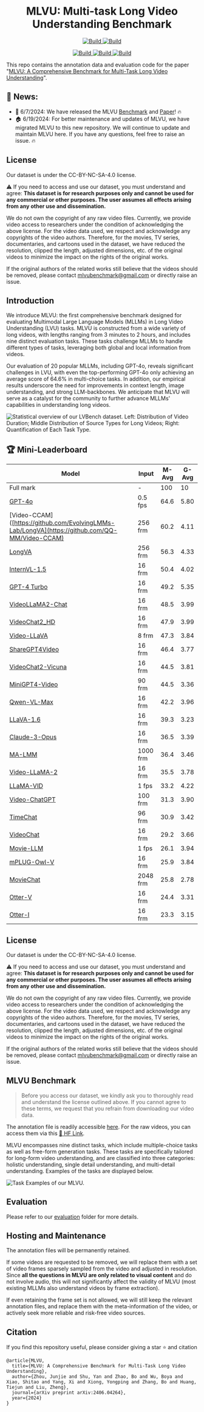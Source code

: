 <h1 align="center">MLVU: Multi-task Long Video Understanding Benchmark</h1>
<p align="center">
    <a href="https://arxiv.org/abs/2406.04264">
            <img alt="Build" src="http://img.shields.io/badge/cs.CV-arXiv%3A2406.04264-B31B1B.svg">
    </a>
    <a href="https://huggingface.co/datasets/MLVU/MVLU">
        <img alt="Build" src="https://img.shields.io/badge/🤗 Dataset-MLVU Benchmark-yellow">
    </a>
</p>
<p align="center">
    <a href="https://mp.weixin.qq.com/s/7gjROX0T1MFApRB0WkDzMg">
        <img alt="Build" src="https://img.shields.io/badge/BAAI-red">
    </a>
    <a href="https://mp.weixin.qq.com/s/Z6lU37EhpJHbJHLfUCDMRg">
        <img alt="Build" src="https://img.shields.io/badge/PaperWeekly-red">
    </a>
    <a href="https://mp.weixin.qq.com/s/-HUORRvhGVDdfPcKReXsCg">
        <img alt="Build" src="https://img.shields.io/badge/量子位-red">
    </a>
</p>

This repo contains the annotation data and evaluation code for the paper "[MLVU: A Comprehensive Benchmark for Multi-Task Long Video Understanding](https://arxiv.org/abs/2406.04264)".



## :bell: News:
- 🥳 6/7/2024: We have released the MLVU [Benchmark](https://huggingface.co/datasets/MLVU/MVLU) and [Paper](https://arxiv.org/abs/2406.04264)! :fire:
- 🏠 6/19/2024: For better maintenance and updates of MLVU, we have migrated MLVU to this new repository. We will continue to update and maintain MLVU here. If you have any questions, feel free to raise an issue. :fire:

## License
Our dataset is under the CC-BY-NC-SA-4.0 license.

:warning: If you need to access and use our dataset, you must understand and agree: **This dataset is for research purposes only and cannot be used for any commercial or other purposes. The user assumes all effects arising from any other use and dissemination.**

We do not own the copyright of any raw video files. Currently, we provide video access to researchers under the condition of acknowledging the above license. For the video data used, we respect and acknowledge any copyrights of the video authors. Therefore, for the movies, TV series, documentaries, and cartoons used in the dataset, we have reduced the resolution, clipped the length, adjusted dimensions, etc. of the original videos to minimize the impact on the rights of the original works. 

If the original authors of the related works still believe that the videos should be removed, please contact mlvubenchmark@gmail.com or directly raise an issue.


## Introduction
We introduce MLVU: the first comprehensive benchmark designed for evaluating Multimodal Large Language Models (MLLMs) in Long Video Understanding (LVU) tasks. MLVU is constructed from a wide variety of long videos, with lengths ranging from 3 minutes to 2 hours, and includes nine distinct evaluation tasks. These tasks challenge MLLMs to handle different types of tasks, leveraging both global and local information from videos. 

Our evaluation of 20 popular MLLMs, including GPT-4o, reveals significant challenges in LVU, with even the top-performing GPT-4o only achieving an average score of 64.6% in multi-choice tasks. In addition, our empirical results underscore the need for improvements in context length, image understanding, and strong LLM-backbones. We anticipate that MLVU will serve as a catalyst for the community to further advance MLLMs' capabilities in understanding long videos.

![Statistical overview of our LVBench dataset. **Left:** Distribution of Video Duration; **Middle** Distribution of Source Types for Long Videos; **Right:** Quantification of Each Task Type.](./figs/statistic.png)



## :trophy: Mini-Leaderboard

| Model | Input | M-Avg | G-Avg |
| --- | --- | --- | --- |
| Full mark | - | 100 | 10 |
| [GPT-4o](https://openai.com/index/hello-gpt-4o/) | 0.5 fps | 64.6 | 5.80 |
| [Video-CCAM]([https://github.com/EvolvingLMMs-Lab/LongVA](https://github.com/QQ-MM/Video-CCAM) | 256 frm | 60.2 | 4.11 |
| [LongVA](https://github.com/EvolvingLMMs-Lab/LongVA) | 256 frm | 56.3 | 4.33 |
| [InternVL-1.5](https://github.com/OpenGVLab/InternVL) | 16 frm | 50.4 | 4.02 |
| [GPT-4 Turbo](https://openai.com/index/gpt-4v-system-card/) | 16 frm | 49.2 | 5.35 |
| [VideoLLaMA2-Chat](https://github.com/DAMO-NLP-SG/VideoLLaMA2) | 16 frm | 48.5 | 3.99 |
| [VideoChat2_HD](https://github.com/OpenGVLab/Ask-Anything/tree/main/video_chat2) | 16 frm | 47.9 | 3.99 |
| [Video-LLaVA](https://github.com/PKU-YuanGroup/Video-LLaVA) | 8 frm | 47.3 | 3.84 |
| [ShareGPT4Video](https://github.com/ShareGPT4Omni/ShareGPT4Video) | 16 frm | 46.4 | 3.77 |
| [VideoChat2-Vicuna](https://github.com/OpenGVLab/Ask-Anything/tree/main/video_chat2) | 16 frm | 44.5 | 3.81 |
| [MiniGPT4-Video](https://github.com/Vision-CAIR/MiniGPT4-video) | 90 frm | 44.5 | 3.36 |
| [Qwen-VL-Max](https://github.com/QwenLM/Qwen) | 16 frm | 42.2 | 3.96 |
| [LLaVA-1.6](https://github.com/haotian-liu/LLaVA) | 16 frm | 39.3 | 3.23 |
| [Claude-3-Opus](https://claude.ai/login?returnTo=%2F%3F) | 16 frm | 36.5 | 3.39 |
| [MA-LMM](https://github.com/boheumd/MA-LMM) | 1000 frm | 36.4 | 3.46 |
| [Video-LLaMA-2](https://github.com/DAMO-NLP-SG/Video-LLaMA) | 16 frm | 35.5 | 3.78 |
| [LLaMA-VID](https://github.com/dvlab-research/LLaMA-VID) | 1 fps | 33.2 | 4.22 |
| [Video-ChatGPT](https://github.com/mbzuai-oryx/Video-ChatGPT) | 100 frm | 31.3 | 3.90 |
| [TimeChat](https://github.com/RenShuhuai-Andy/TimeChat) | 96 frm | 30.9 | 3.42 |
| [VideoChat](https://github.com/OpenGVLab/Ask-Anything/tree/main/video_chat) | 16 frm | 29.2 | 3.66 |
| [Movie-LLM](https://github.com/Deaddawn/MovieLLM-code) | 1 fps | 26.1 | 3.94 |
| [mPLUG-Owl-V](https://github.com/X-PLUG/mPLUG-Owl) | 16 frm | 25.9 | 3.84 |
| [MovieChat](https://github.com/rese1f/MovieChat) | 2048 frm | 25.8 | 2.78 |
| [Otter-V](https://github.com/Luodian/Otter) | 16 frm | 24.4 | 3.31 |
| [Otter-I](https://github.com/Luodian/Otter) | 16 frm | 23.3 | 3.15 |







## License
Our dataset is under the CC-BY-NC-SA-4.0 license.

:warning: If you need to access and use our dataset, you must understand and agree: **This dataset is for research purposes only and cannot be used for any commercial or other purposes. The user assumes all effects arising from any other use and dissemination.**

We do not own the copyright of any raw video files. Currently, we provide video access to researchers under the condition of acknowledging the above license. For the video data used, we respect and acknowledge any copyrights of the video authors. Therefore, for the movies, TV series, documentaries, and cartoons used in the dataset, we have reduced the resolution, clipped the length, adjusted dimensions, etc. of the original videos to minimize the impact on the rights of the original works. 

If the original authors of the related works still believe that the videos should be removed, please contact mlvubenchmark@gmail.com or directly raise an issue.

## MLVU Benchmark
> Before you access our dataset, we kindly ask you to thoroughly read and understand the license outlined above. If you cannot agree to these terms, we request that you refrain from downloading our video data.


The annotation file is readily accessible [here](https://github.com/FlagOpen/FlagEmbedding/tree/master/MLVU/data). For the raw videos, you can access them via this [<u>🤗 HF Link</u>](https://huggingface.co/datasets/MLVU/MVLU).


MLVU encompasses nine distinct tasks, which include multiple-choice tasks as well as free-form generation tasks. These tasks are specifically tailored for long-form video understanding, and are classified into three categories: holistic understanding, single detail understanding, and multi-detail understanding. Examples of the tasks are displayed below.


![Task Examples of our MLVU.](./figs/task_example.png)


## Evaluation
Please refer to our [evaluation](https://github.com/FlagOpen/FlagEmbedding/tree/master/MLVU/evaluation) folder for more details.




## Hosting and Maintenance
The annotation files will be permanently retained. 

If some videos are requested to be removed, we will replace them with a set of video frames sparsely sampled from the video and adjusted in resolution. Since **all the questions in MLVU are only related to visual content** and do not involve audio, this will not significantly affect the validity of MLVU (most existing MLLMs also understand videos by frame extraction).

If even retaining the frame set is not allowed, we will still keep the relevant annotation files, and replace them with the meta-information of the video, or actively seek more reliable and risk-free video sources.





## Citation

If you find this repository useful, please consider giving a star :star: and citation

```
@article{MLVU,
  title={MLVU: A Comprehensive Benchmark for Multi-Task Long Video Understanding},
  author={Zhou, Junjie and Shu, Yan and Zhao, Bo and Wu, Boya and Xiao, Shitao and Yang, Xi and Xiong, Yongping and Zhang, Bo and Huang, Tiejun and Liu, Zheng},
  journal={arXiv preprint arXiv:2406.04264},
  year={2024}
}
```


